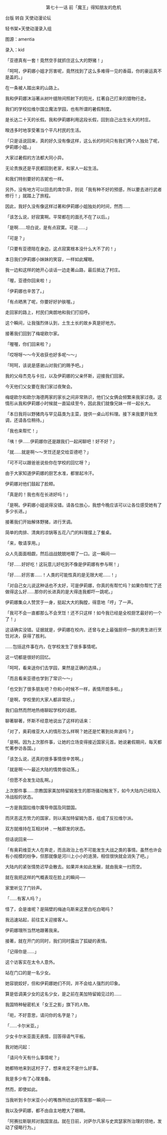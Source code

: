 <p align="center">第七十一话 前「魔王」得知朋友的危机</p>

台版 转自 天使动漫论坛

轻书架×天使动漫录入组

图源：amentia

录入：kid

「亚德真有一套！竟然空手就抓住这么大的野猪！」

「呵呵，伊莉娜小姐才厉害呢，竟然找到了这么多难得一见的香菇，你的豪运真不是盖的。」

在一条被人踏出来的山路上。

我和伊莉娜沐浴著从树叶缝隙间照射下的阳光，扛著自己打来的猎物行走。

我们的学校拉维尔国立魔法学园，也有所谓的暑假制度。

是长达二十天的长假。我和伊莉娜利用这段长假，回到自己出生长大的村庄。

暌违多时地享受著当个平凡村民的生活。

「只是话说回来，真的好久没有像这样，这么长的时间只有我们两个人独处了呢，伊莉娜小姐。」

大家过暑假的方法都大同小异。

无论贵族还是平民都回到老家，和家人一起生活。

和我们特别要好的吉妮也一样。

另外，没有地方可以回去的席尔菲，则说「我有种不好的预感，所以要去进行武者修行！」就踏上了旅程。

因此，我好久没有像这样过著和伊莉娜小姐独处的时间，然而……

「该怎么说，好寂寞啊。平常都在的面孔不在了以后。」

「是啊……坦白说，是有点寂寞。可是……」

「可是？」

「只要有亚德陪在身边，这点寂寞根本没什么大不了的！」

本日我们伊莉娜小妹妹的笑容，一样如此耀眼。

我一边和这样的她开心谈话一边走著山路，最后抵达了村庄。

「喔，亚德你回来啦！」

「伊莉娜也辛苦了。」

「有点晒黑了呢，你要好好护肤喔。」

走回家的路上，村民们爽朗地和我们打招呼。

这个瞬间，让我强烈体认到，土生土长的故乡真是好地方。

接著我们回到了梅堤欧尔家。

「喔喔，你们回来啦？」

「哎呀呀～～今天收获也好多呢～～」

「呵呵，该说是感谢山对我们的赐予吧。」

我的父母杰克与卡拉，以及伊莉娜的父亲怀斯，迎接我们回家。

今天他们父女要在我们家过夜聚会。

梅堤欧尔和欧尔海德两家的家长之间非常熟识，他们父女俩会频繁来我家过夜。这情形从我和伊莉娜小时候就一直延续至今，因此我们就像兄妹一样一起长大。

「本日我将以野猪肉与罕见菇类为主菜，提供一桌山珍料理。接下来我要开始烹调，还请各位稍待。」

「我也来帮忙！」

「咦！伊……伊莉娜你还是跟我们一起闲聊吧！好不好？」

「就……就是啊～～烹饪还是交给亚德吧？」

「可不可以跟爸爸说些你在学校的回忆呀？」

由于大家知道伊莉娜的厨艺水准，都冒起冷汗。

伊莉娜对他们鼓起了脸颊。

「真是的！我也有在长进好吗！」

「是啊。伊莉娜小姐说得没错。请各位放心，我想今晚应该可以让各位感受她有了多少长进。」

接著我们开始解体野猪，进行烹调。

简单的肉排、清爽的凉锅等五花八门的料理摆上了餐桌。

「来，敬请享用。」

众人先面面相觑，然后战战兢兢地嚼了一口。这一瞬间──

「好……好好吃！这玩意儿好吃到不像是伊莉娜有参与啊！」

「好……好厉害……！人类的可能性真的是无限大呢……！」

「对自己女儿说这种话也不太好，可是伊莉娜，你真的有帮忙吗？如果你帮忙了还做得这么好……那你的长进真的是大得连我都吓一跳呢。」

伊莉娜集众人赞赏于一身，挺起大大的胸膛，得意地「哼」了一声。

「我可不会一直都那么不会烹饪！还不只这样！如今我已经是全校厨艺最好的一个了！」

这话确实没错。证据就是，伊莉娜在校内，还曾与史上最强厨师一族的男生进行烹饪对决，获得了胜利。

……包括这件事在内，在学校发生了很多事情呢。

这一切都是很好的回忆。

「呵呵，看来送你们去学园，果然是正确的选择。」

「而且看来亚德也学到了常识～～」

「也交到了很多朋友吧？你和小时候不一样，表情开朗多啦。」

「是啊，学校里的大家人都非常好。」

我们自然而然地热络聊起学校的话题。

聊著聊著，怀斯不经意地说出了这样的话来：

「对了，奥莉维亚大人的情形怎么样啊？她还是忙著到处奔波吗？」

「是啊。因为上次那件事，让她的立场变得接近国家元首。她说暑假期间，每天都忙著参访各国。」

「该怎么说，还真的很多事情很辛苦啊。」

「就是啊～～最近大陆的情势很动荡。」

「但愿不会发生动乱啊。」

上次那件事……宗教国家美加特留姆发生的那场骚动触发下，如今大陆内已经陷入冷战般的状态。

一方是我国拉维尔魔导帝国及同盟国。

而厌恶这方势力的国家，则以美加特留姆为首，组成了反拉维尔派。

双方就维持在互相对峙﹑一触即发的状态。

但话说回来──

「有奥莉维亚大人在奔走，而且政治上也不可能发生大战之类的事情。虽然也许会有小规模的纷争，但那就像是河川上小小的涟漪，相信很快就会消失了吧。」

大陆内的紧张情势迟早会散去。如果并未如此发展，就由我来一扫而空。

就在我把这样的气概表现在脸上的瞬间──

家里听见了门铃声。

「……有客人吗？」

怪了，会是谁呢？是隔壁的梅迪乌斯来这里白吃白喝吗？

我迅速站起，前往玄关迎接客人。

伊莉娜理所当然地跟著我来。

接著，就在开门的同时，我们同时露出了狐疑的表情。

「记得你是……」

这个访客实在太令人意外。

站在门口的是一名少女。

她容貌姣好，但和伊莉娜她们不同，并不会给人强烈的印象。

算是低调美少女的这名少女，是之前在美加特留姆见过的……

我国特种秘密机关「女王之影」旗下的人物。

「呃，不好意思，请问你的名字是？」

「……卡尔米亚。」

少女卡尔米亚面无表情，回答得语气平板。

我对她问起：

「请问今天有什么事情呢？」

她都特地来到这村子了，想来肯定不是什么好事。

我是多少有了心理准备。

然而，即使如此。

当我听到卡尔米亚小小的嘴唇所纺出的答案那一瞬间──

我以及伊莉娜，都不由自主地瞪大了眼睛。

「阿赛拉斯联邦对我国宣战。就在日前，对萨尔凡家与史宾瑟家所治理的领地，发动了侵略行为。」

